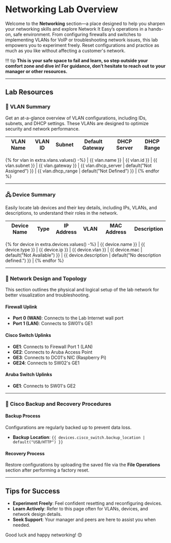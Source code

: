 # Networking Lab Overview

Welcome to the **Networking** section—a place designed to help you sharpen your networking skills and explore Network It Easy’s operations in a hands-on, safe environment. From configuring firewalls and switches to implementing VLANs for VoIP or troubleshooting network issues, this lab empowers you to experiment freely. Reset configurations and practice as much as you like without affecting a customer's network.  

!!! tip
    **This is your safe space to fail and learn, so step outside your comfort zone and dive in! For guidance, don’t hesitate to reach out to your manager or other resources.**

---

## Lab Resources

### 🔶 **VLAN Summary**

Get an at-a-glance overview of VLAN configurations, including IDs, subnets, and DHCP settings. These VLANs are designed to optimize security and network performance.

| **VLAN Name** | **VLAN ID** | **Subnet**         | **Default Gateway** | **DHCP Server**       | **DHCP Range**          |
|---------------|-------------|--------------------|---------------------|-----------------------|-------------------------|
{% for vlan in extra.vlans.values() -%}
| {{ vlan.name }} | {{ vlan.id }} | {{ vlan.subnet }} | {{ vlan.gateway }} | {{ vlan.dhcp_server | default("Not Assigned") }} | {{ vlan.dhcp_range | default("Not Defined") }} |
{% endfor %}

---

### 🖧 **Device Summary**

Easily locate lab devices and their key details, including IPs, VLANs, and descriptions, to understand their roles in the network.

| **Device Name** | **Type**          | **IP Address**     | **VLAN**   | **MAC Address**        | **Description**        |
|-----------------|-------------------|--------------------|-----------|------------------------|-------------------------|
{% for device in extra.devices.values() -%}
| {{ device.name }} | {{ device.type }}  | {{ device.ip }}     | {{ device.vlan }} | {{ device.mac | default("Not Available") }} | {{ device.description | default("No description defined.") }} |
{% endfor %}

---

### 🔄 **Network Design and Topology**

This section outlines the physical and logical setup of the lab network for better visualization and troubleshooting.

#### Firewall Uplink
- **Port 0 (WAN)**: Connects to the Lab Internet wall port  
- **Port 1 (LAN)**: Connects to SW01's GE1  

#### Cisco Switch Uplinks
- **GE1**: Connects to Firewall Port 1 (LAN)  
- **GE2**: Connects to Aruba Access Point  
- **GE3**: Connects to DC01's NIC (Raspberry Pi)  
- **GE24**: Connects to SW02's GE1  

#### Aruba Switch Uplinks
- **GE1**: Connects to SW01's GE2  

---

### 💾 **Cisco Backup and Recovery Procedures**

#### **Backup Process**  
Configurations are regularly backed up to prevent data loss.  
- **Backup Location**: `{{ devices.cisco_switch.backup_location | default("USB/HTTP") }}`  

#### **Recovery Process**  
Restore configurations by uploading the saved file via the **File Operations** section after performing a factory reset.  

---

## Tips for Success

- **Experiment Freely**: Feel confident resetting and reconfiguring devices.  
- **Learn Actively**: Refer to this page often for VLANs, devices, and network design details.  
- **Seek Support**: Your manager and peers are here to assist you when needed.  

Good luck and happy networking! 😊
